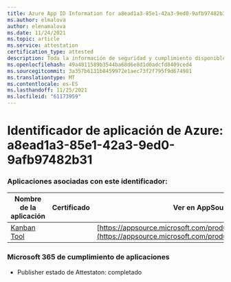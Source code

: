 ```yaml
---
title: Azure App ID Information for a8ead1a3-85e1-42a3-9ed0-9afb97482b31
ms.author: elmalova
author: elenamalova
ms.date: 11/24/2021
ms.topic: article
ms.service: attestation
certification_type: attested
description: Toda la información de seguridad y cumplimiento disponible para a8ead1a3-85e1-42a3-9ed0-9afb97482b31.
ms.openlocfilehash: 49a4811589b3544ba68d6e8d1d0adcfd8409ced4
ms.sourcegitcommit: 3a357b6131b8459972e1aec73f2f795f9d674981
ms.translationtype: MT
ms.contentlocale: es-ES
ms.lasthandoff: 11/25/2021
ms.locfileid: "61173959"
---
```

# <a name="azure-app-id-a8ead1a3-85e1-42a3-9ed0-9afb97482b31"></a>Identificador de aplicación de Azure: a8ead1a3-85e1-42a3-9ed0-9afb97482b31


### <a name="apps-associated-with-this-id"></a>Aplicaciones asociadas con este identificador:
| **Nombre de la aplicación** | **Certificado** | **Ver en AppSource** |
|--------------|---------------|-----------------------|
| [Kanban Tool](https://docs.microsoft.com/microsoft-365-app-certification/forward/WA200002121) |  | [https://appsource.microsoft.com/product/office/WA200002121](https://appsource.microsoft.com/product/office/WA200002121) |

### <a name="microsoft-365-app-compliance-status"></a>Microsoft 365 de cumplimiento de aplicaciones
- Publisher estado de Attestaton: completado
